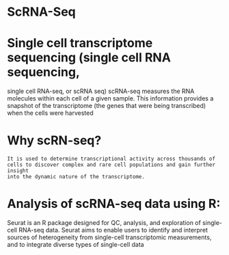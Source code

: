 # ScRNA-Seq
# Single cell transcriptome sequencing (single cell RNA sequencing,
single cell RNA-seq, or scRNA seq) scRNA-seq measures the RNA molecules within each cell of a given sample.
This information provides a snapshot of the transcriptome (the genes that were being transcribed) when the cells were harvested
# Why scRN-seq?
    It is used to determine transcriptional activity across thousands of cells to discover complex and rare cell populations and gain further insight
    into the dynamic nature of the transcriptome.
 # Analysis of scRNA-seq data using R:
 Seurat is an R package designed for QC, analysis, and exploration of single-cell RNA-seq data. Seurat aims to enable 
 users to identify and interpret sources of heterogeneity from single-cell transcriptomic measurements, and to integrate diverse types of single-cell data
